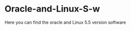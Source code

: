 Oracle-and-Linux-S-w
====================

Here you can find the oracle and Linux 5.5 version software